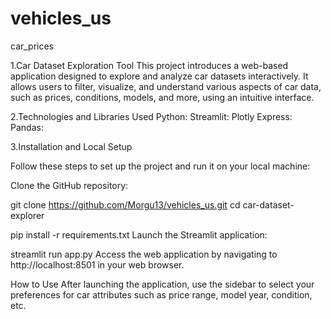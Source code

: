 # vehicles_us
car_prices

1.Car Dataset Exploration Tool
This project introduces a web-based application designed to explore and analyze car datasets interactively. It allows users to filter, visualize, and understand various aspects of car data, such as prices, conditions, models, and more, using an intuitive interface.

2.Technologies and Libraries Used
Python: 
Streamlit: 
Plotly Express: 
Pandas: 


3.Installation and Local Setup

Follow these steps to set up the project and run it on your local machine:

Clone the GitHub repository:

git clone https://github.com/Morgu13/vehicles_us.git
cd car-dataset-explorer

pip install -r requirements.txt
Launch the Streamlit application:

streamlit run app.py
Access the web application by navigating to http://localhost:8501 in your web browser.

How to Use
After launching the application, use the sidebar to select your preferences for car attributes such as price range, model year, condition, etc. 
